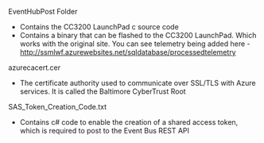 EventHubPost Folder
* Contains the CC3200 LaunchPad c source code
* Contains a binary that can be flashed to the CC3200 LaunchPad. Which works with the original site. You can see telemetry being added here - http://ssmlwf.azurewebsites.net/sqldatabase/processedtelemetry

azurecacert.cer 
* The certificate authority used to communicate over SSL/TLS with Azure services. It is called the Baltimore CyberTrust Root

SAS_Token_Creation_Code.txt
* Contains c# code to enable the creation of a shared access token, which is required to post to the Event Bus REST API
